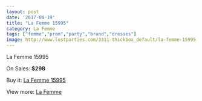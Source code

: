 ```yaml
---
layout: post
date: '2017-04-19'
title: "La Femme 15995"
category: La Femme
tags: ["femme","prom","party","brand","dresses"]
image: http://www.lustparties.com/3311-thickbox_default/la-femme-15995.jpg
---
```

La Femme 15995

On Sales: **$298**
<a href="https://www.lustparties.com/en/la-femme/1088-la-femme-15995.html"><amp-img layout="responsive" width="600" height="600" src="//www.lustparties.com/3311-thickbox_default/la-femme-15995.jpg" alt="La Femme 15995 0" /></a>
<a href="https://www.lustparties.com/en/la-femme/1088-la-femme-15995.html"><amp-img layout="responsive" width="600" height="600" src="//www.lustparties.com/3312-thickbox_default/la-femme-15995.jpg" alt="La Femme 15995 1" /></a>

Buy it: [La Femme 15995](https://www.lustparties.com/en/la-femme/1088-la-femme-15995.html "La Femme 15995")

View more: [La Femme](https://www.lustparties.com/en/4-la-femme "La Femme")